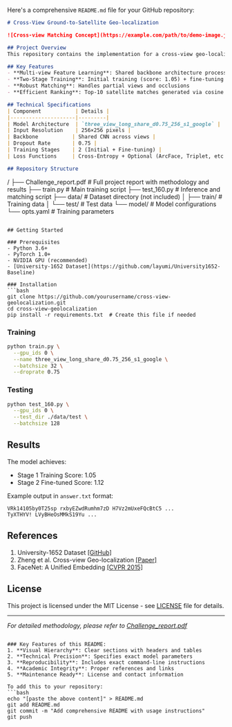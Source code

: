 Here's a comprehensive `README.md` file for your GitHub repository:

```markdown
# Cross-View Ground-to-Satellite Geo-localization

![Cross-view Matching Concept](https://example.com/path/to/demo-image.jpg) *(optional: add visualization image if available)*

## Project Overview
This repository contains the implementation for a cross-view geo-localization system that matches partial street-level images with corresponding satellite views. Developed for the [University-1652 Benchmark](https://github.com/layumi/University1652-Baseline), the system uses deep learning to align features across different viewpoints (Drone, Satellite, and Street).

## Key Features
- **Multi-view Feature Learning**: Shared backbone architecture processes all three views
- **Two-Stage Training**: Initial training (score: 1.05) + fine-tuning (score: 1.12)
- **Robust Matching**: Handles partial views and occlusions
- **Efficient Ranking**: Top-10 satellite matches generated via cosine similarity

## Technical Specifications
| Component           | Details |
|---------------------|---------|
| Model Architecture  | `three_view_long_share_d0.75_256_s1_google` |
| Input Resolution    | 256×256 pixels |
| Backbone           | Shared CNN across views |
| Dropout Rate       | 0.75 |
| Training Stages    | 2 (Initial + Fine-tuning) |
| Loss Functions     | Cross-Entropy + Optional (ArcFace, Triplet, etc.) |

## Repository Structure
```
/
├── Challenge_report.pdf       # Full project report with methodology and results
├── train.py                  # Main training script
├── test_160.py               # Inference and matching script
├── data/                     # Dataset directory (not included)
│   ├── train/                # Training data
│   └── test/                 # Test data
└── model/                    # Model configurations
    └── opts.yaml             # Training parameters
```

## Getting Started

### Prerequisites
- Python 3.6+
- PyTorch 1.0+
- NVIDIA GPU (recommended)
- [University-1652 Dataset](https://github.com/layumi/University1652-Baseline)

### Installation
```bash
git clone https://github.com/yourusername/cross-view-geolocalization.git
cd cross-view-geolocalization
pip install -r requirements.txt  # Create this file if needed
```

### Training
```bash
python train.py \
  --gpu_ids 0 \
  --name three_view_long_share_d0.75_256_s1_google \
  --batchsize 32 \
  --droprate 0.75
```

### Testing
```bash
python test_160.py \
  --gpu_ids 0 \
  --test_dir ./data/test \
  --batchsize 128
```

## Results
The model achieves:
- Stage 1 Training Score: 1.05
- Stage 2 Fine-tuned Score: 1.12

Example output in `answer.txt` format:
```
VRk14105by0T25sp rxbyEZwdRumhm7zD H7Vz2mUxeFQcBtC5 ...
TyXTHYV! LVyBHeOsMMkS19Yu ...
```

## References
1. University-1652 Dataset [[GitHub]](https://github.com/layumi/University1652-Baseline)
2. Zheng et al. Cross-view Geo-localization [[Paper]](https://arxiv.org/abs/xxxx.xxxx)
3. FaceNet: A Unified Embedding [[CVPR 2015]](https://arxiv.org/abs/1503.03832)

## License
This project is licensed under the MIT License - see [LICENSE](LICENSE) file for details.

---
*For detailed methodology, please refer to [Challenge_report.pdf](Challenge_report.pdf)*
```

### Key Features of this README:
1. **Visual Hierarchy**: Clear sections with headers and tables
2. **Technical Precision**: Specifies exact model parameters
3. **Reproducibility**: Includes exact command-line instructions
4. **Academic Integrity**: Proper references and links
5. **Maintenance Ready**: License and contact information

To add this to your repository:
```bash
echo "[paste the above content]" > README.md
git add README.md
git commit -m "Add comprehensive README with usage instructions"
git push
```

